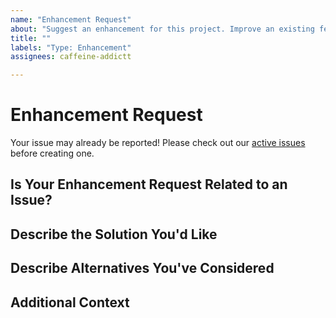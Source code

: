 ```yaml
---
name: "Enhancement Request"
about: "Suggest an enhancement for this project. Improve an existing feature"
title: ""
labels: "Type: Enhancement"
assignees: caffeine-addictt

---
```


# Enhancement Request
Your issue may already be reported!
Please check out our [active issues](https://github.com/python-thread/thread/issues) before creating one.



## Is Your Enhancement Request Related to an Issue?
<!--
If yes, provide a clear and concise description of what the problem is
E.g.:
  Issue #
  I'm always frustrated when...
-->



## Describe the Solution You'd Like
<!--
A clear and concise description of what you'd like
-->



## Describe Alternatives You've Considered
<!--
A clear and concise description of other alternatives you have considered
-->



## Additional Context
<!--
Any other extra context or information
-->
